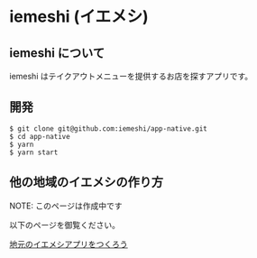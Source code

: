 # iemeshi (イエメシ)

## iemeshi について

iemeshi はテイクアウトメニューを提供するお店を探すアプリです。

## 開発

```shell
$ git clone git@github.com:iemeshi/app-native.git
$ cd app-native
$ yarn
$ yarn start
```

## 他の地域のイエメシの作り方

NOTE: このページは作成中です

以下のページを御覧ください。

[地元のイエメシアプリをつくろう](https://iemeshi.jp/develop-native.html)
